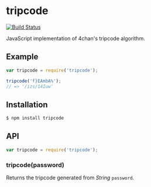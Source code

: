 # tripcode

[![Build Status](https://travis-ci.org/KenanY/tripcode.png?branch=master)](https://travis-ci.org/KenanY/tripcode)

JavaScript implementation of 4chan's tripcode algorithm.

## Example

``` javascript
var tripcode = require('tripcode');

tripcode('f}EAmbA%');
// => '/izs/14Iuw'
```

## Installation

``` bash
$ npm install tripcode
```

## API

``` javascript
var tripcode = require('tripcode');
```

### tripcode(password)

Returns the tripcode generated from _String_ `password`.